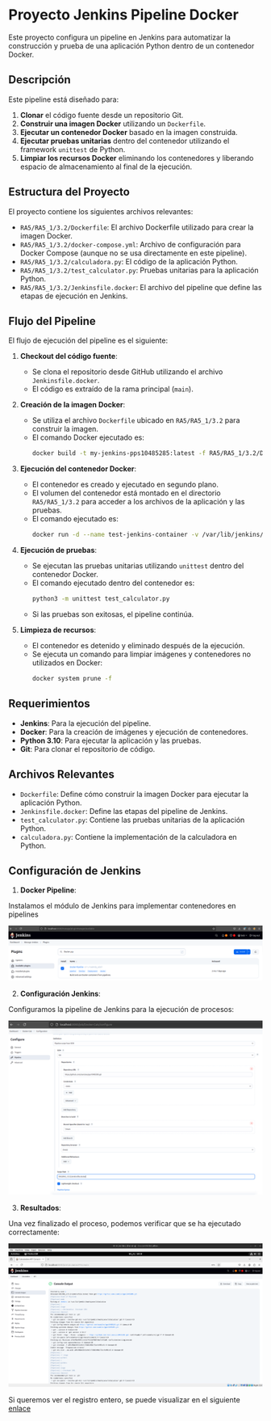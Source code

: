 # Proyecto Jenkins Pipeline Docker

Este proyecto configura un pipeline en Jenkins para automatizar la construcción y prueba de una aplicación Python dentro de un contenedor Docker.

## Descripción

Este pipeline está diseñado para:
1. **Clonar** el código fuente desde un repositorio Git.
2. **Construir una imagen Docker** utilizando un `Dockerfile`.
3. **Ejecutar un contenedor Docker** basado en la imagen construida.
4. **Ejecutar pruebas unitarias** dentro del contenedor utilizando el framework `unittest` de Python.
5. **Limpiar los recursos Docker** eliminando los contenedores y liberando espacio de almacenamiento al final de la ejecución.

## Estructura del Proyecto

El proyecto contiene los siguientes archivos relevantes:

- `RA5/RA5_1/3.2/Dockerfile`: El archivo Dockerfile utilizado para crear la imagen Docker.
- `RA5/RA5_1/3.2/docker-compose.yml`: Archivo de configuración para Docker Compose (aunque no se usa directamente en este pipeline).
- `RA5/RA5_1/3.2/calculadora.py`: El código de la aplicación Python.
- `RA5/RA5_1/3.2/test_calculator.py`: Pruebas unitarias para la aplicación Python.
- `RA5/RA5_1/3.2/Jenkinsfile.docker`: El archivo del pipeline que define las etapas de ejecución en Jenkins.

## Flujo del Pipeline

El flujo de ejecución del pipeline es el siguiente:

1. **Checkout del código fuente**:
   - Se clona el repositorio desde GitHub utilizando el archivo `Jenkinsfile.docker`.
   - El código es extraído de la rama principal (`main`).

2. **Creación de la imagen Docker**:
   - Se utiliza el archivo `Dockerfile` ubicado en `RA5/RA5_1/3.2` para construir la imagen.
   - El comando Docker ejecutado es:
     ```bash
     docker build -t my-jenkins-pps10485285:latest -f RA5/RA5_1/3.2/Dockerfile .
     ```

3. **Ejecución del contenedor Docker**:
   - El contenedor es creado y ejecutado en segundo plano.
   - El volumen del contenedor está montado en el directorio `RA5/RA5_1/3.2` para acceder a los archivos de la aplicación y las pruebas.
   - El comando ejecutado es:
     ```bash
     docker run -d --name test-jenkins-container -v /var/lib/jenkins/workspace/Calculadora/RA5/RA5_1/3.2:/app my-jenkins-pps10485285:latest sleep infinity
     ```

4. **Ejecución de pruebas**:
   - Se ejecutan las pruebas unitarias utilizando `unittest` dentro del contenedor Docker.
   - El comando ejecutado dentro del contenedor es:
     ```bash
     python3 -m unittest test_calculator.py
     ```
   - Si las pruebas son exitosas, el pipeline continúa.

5. **Limpieza de recursos**:
   - El contenedor es detenido y eliminado después de la ejecución.
   - Se ejecuta un comando para limpiar imágenes y contenedores no utilizados en Docker:
     ```bash
     docker system prune -f
     ```

## Requerimientos

- **Jenkins**: Para la ejecución del pipeline.
- **Docker**: Para la creación de imágenes y ejecución de contenedores.
- **Python 3.10**: Para ejecutar la aplicación y las pruebas.
- **Git**: Para clonar el repositorio de código.

## Archivos Relevantes

- `Dockerfile`: Define cómo construir la imagen Docker para ejecutar la aplicación Python.
- `Jenkinsfile.docker`: Define las etapas del pipeline de Jenkins.
- `test_calculator.py`: Contiene las pruebas unitarias de la aplicación Python.
- `calculadora.py`: Contiene la implementación de la calculadora en Python.

## Configuración de Jenkins

1. **Docker Pipeline**:

Instalamos el módulo de Jenkins para implementar contenedores en pipelines

![DockerPipeline](./images/pipe.png)

2. **Configuración Jenkins**:

Configuramos la pipeline de Jenkins para la ejecución de procesos:

![Pipeline](./images/pipeline.png)

3. **Resultados**:

Una vez finalizado el proceso, podemos verificar que se ha ejecutado correctamente:

![resultados](./images/resultados.png)

Si queremos ver el registro entero, se puede visualizar en el siguiente [enlace](./assets/AutomaticoJenkins.txt)

